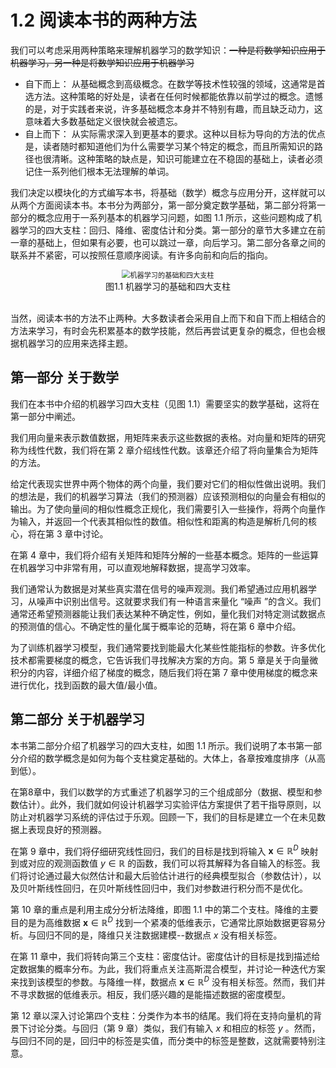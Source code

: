 # 1.2 阅读本书的两种方法

我们可以考虑采用两种策略来理解机器学习的数学知识：~~一种是将数学知识应用于机器学习，另一种是将数学知识应用于机器学习~~

- 自下而上： 从基础概念到高级概念。在数学等技术性较强的领域，这通常是首选方法。这种策略的好处是，读者在任何时候都能依靠以前学过的概念。遗憾的是，对于实践者来说，许多基础概念本身并不特别有趣，而且缺乏动力，这意味着大多数基础定义很快就会被遗忘。
- 自上而下： 从实际需求深入到更基本的要求。这种以目标为导向的方法的优点是，读者随时都知道他们为什么需要学习某个特定的概念，而且所需知识的路径也很清晰。这种策略的缺点是，知识可能建立在不稳固的基础上，读者必须记住一系列他们根本无法理解的单词。

我们决定以模块化的方式编写本书，将基础（数学）概念与应用分开，这样就可以从两个方面阅读本书。本书分为两部分，第一部分奠定数学基础，第二部分将第一部分的概念应用于一系列基本的机器学习问题，如图 1.1 所示，这些问题构成了机器学习的四大支柱：回归、降维、密度估计和分类。第一部分的章节大多建立在前一章的基础上，但如果有必要，也可以跳过一章，向后学习。第二部分各章之间的联系并不紧密，可以按照任意顺序阅读。有许多向前和向后的指向。


<center>
<img src="./attachments/1.1.png" alt="机器学习的基础和四大支柱" style="zoom:80%;">
</center>

<center>图1.1 机器学习的基础和四大支柱</center>
​


当然，阅读本书的方法不止两种。大多数读者会采用自上而下和自下而上相结合的方法来学习，有时会先积累基本的数学技能，然后再尝试更复杂的概念，但也会根据机器学习的应用来选择主题。



## 第一部分 关于数学

我们在本书中介绍的机器学习四大支柱（见图 1.1）需要坚实的数学基础，这将在第一部分中阐述。

我们用向量来表示数值数据，用矩阵来表示这些数据的表格。对向量和矩阵的研究称为线性代数，我们将在第 2 章介绍线性代数。该章还介绍了将向量集合为矩阵的方法。

给定代表现实世界中两个物体的两个向量，我们要对它们的相似性做出说明。我们的想法是，我们的机器学习算法（我们的预测器）应该预测相似的向量会有相似的输出。为了使向量间的相似性概念正规化，我们需要引入一些操作，将两个向量作为输入，并返回一个代表其相似性的数值。相似性和距离的构造是解析几何的核心，将在第 3 章中讨论。

在第 4 章中，我们将介绍有关矩阵和矩阵分解的一些基本概念。矩阵的一些运算在机器学习中非常有用，可以直观地解释数据，提高学习效率。

我们通常认为数据是对某些真实潜在信号的噪声观测。我们希望通过应用机器学习，从噪声中识别出信号。这就要求我们有一种语言来量化 “噪声 ”的含义。我们通常还希望预测器能让我们表达某种不确定性，例如，量化我们对特定测试数据点的预测值的信心。不确定性的量化属于概率论的范畴，将在第 6 章中介绍。

为了训练机器学习模型，我们通常要找到能最大化某些性能指标的参数。许多优化技术都需要梯度的概念，它告诉我们寻找解决方案的方向。第 5 章是关于向量微积分的内容，详细介绍了梯度的概念，随后我们将在第 7 章中使用梯度的概念来进行优化，找到函数的最大值/最小值。



## 第二部分 关于机器学习

本书第二部分介绍了机器学习的四大支柱，如图 1.1 所示。我们说明了本书第一部分介绍的数学概念是如何为每个支柱奠定基础的。大体上，各章按难度排序（从高到低）。

在第8章中，我们以数学的方式重述了机器学习的三个组成部分（数据、模型和参数估计）。此外，我们就如何设计机器学习实验评估方案提供了若干指导原则，以防止对机器学习系统的评估过于乐观。回顾一下，我们的目标是建立一个在未见数据上表现良好的预测器。

在第 9 章中，我们将仔细研究线性回归，我们的目标是找到将输入 $\boldsymbol{x} \in \mathbb{R}^D$ 映射到或对应的观测函数值 $y \in \mathbb{R}$ 的函数，我们可以将其解释为各自输入的标签。我们将讨论通过最大似然估计和最大后验估计进行的经典模型拟合（参数估计），以及贝叶斯线性回归，在贝叶斯线性回归中，我们对参数进行积分而不是优化。

第 10 章的重点是利用主成分分析法降维，即图 1.1 中的第二个支柱。降维的主要目的是为高维数据 $\boldsymbol{x} \in \mathbb{R}^D$ 找到一个紧凑的低维表示，它通常比原始数据更容易分析。与回归不同的是，降维只关注数据建模--数据点 $x$ 没有相关标签。

在第 11 章中，我们将转向第三个支柱：密度估计。密度估计的目标是找到描述给定数据集的概率分布。为此，我们将重点关注高斯混合模型，并讨论一种迭代方案来找到该模型的参数。与降维一样，数据点 $\boldsymbol{x} \in \mathbb{R}^D$ 没有相关标签。然而，我们并不寻求数据的低维表示。相反，我们感兴趣的是能描述数据的密度模型。

第 12 章以深入讨论第四个支柱：分类作为本书的结尾。我们将在支持向量机的背景下讨论分类。与回归（第 9 章）类似，我们有输入 $x$ 和相应的标签 $y$ 。然而，与回归不同的是，回归中的标签是实值，而分类中的标签是整数，这就需要特别注意。